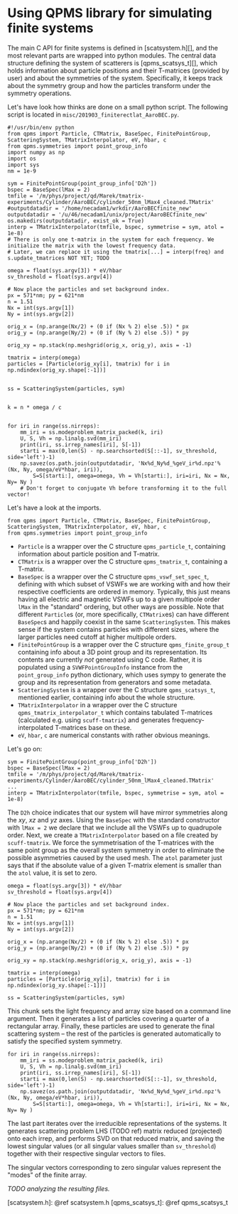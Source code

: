 Using QPMS library for simulating finite systems
================================================

The main C API for finite systems is defined in [scatsystem.h][], and the
most relevant parts are wrapped into python modules. The central data structure
defining the system of scatterers is [qpms_scatsys_t][],
which holds information about particle positions and their T-matrices
(provided by user) and about the symmetries of the system. Specifically, it
keeps track about the symmetry group and how the particles transform
under the symmetry operations.

Let's have look how thinks are done on a small python script.
The following script is located in `misc/201903_finiterectlat_AaroBEC.py`.

```
#!/usr/bin/env python
from qpms import Particle, CTMatrix, BaseSpec, FinitePointGroup, ScatteringSystem, TMatrixInterpolator, eV, hbar, c
from qpms.symmetries import point_group_info
import numpy as np
import os
import sys
nm = 1e-9

sym = FinitePointGroup(point_group_info['D2h'])
bspec = BaseSpec(lMax = 2)
tmfile = '/m/phys/project/qd/Marek/tmatrix-experiments/Cylinder/AaroBEC/cylinder_50nm_lMax4_cleaned.TMatrix'
#outputdatadir = '/home/necadam1/wrkdir/AaroBECfinite_new'
outputdatadir = '/u/46/necadam1/unix/project/AaroBECfinite_new'
os.makedirs(outputdatadir, exist_ok = True)
interp = TMatrixInterpolator(tmfile, bspec, symmetrise = sym, atol = 1e-8)
# There is only one t-matrix in the system for each frequency. We initialize the matrix with the lowest frequency data.
# Later, we can replace it using the tmatrix[...] = interp(freq) and s.update_tmatrices NOT YET; TODO

omega = float(sys.argv[3]) * eV/hbar
sv_threshold = float(sys.argv[4])

# Now place the particles and set background index.
px = 571*nm; py = 621*nm
n = 1.51
Nx = int(sys.argv[1])
Ny = int(sys.argv[2])

orig_x = (np.arange(Nx/2) + (0 if (Nx % 2) else .5)) * px
orig_y = (np.arange(Ny/2) + (0 if (Ny % 2) else .5)) * py

orig_xy = np.stack(np.meshgrid(orig_x, orig_y), axis = -1)

tmatrix = interp(omega)
particles = [Particle(orig_xy[i], tmatrix) for i in np.ndindex(orig_xy.shape[:-1])]


ss = ScatteringSystem(particles, sym)


k = n * omega / c


for iri in range(ss.nirreps):
    mm_iri = ss.modeproblem_matrix_packed(k, iri)
    U, S, Vh = np.linalg.svd(mm_iri)
    print(iri, ss.irrep_names[iri], S[-1])
    starti = max(0,len(S) - np.searchsorted(S[::-1], sv_threshold, side='left')-1)
    np.savez(os.path.join(outputdatadir, 'Nx%d_Ny%d_%geV_ir%d.npz'%(Nx, Ny, omega/eV*hbar, iri)),
        S=S[starti:], omega=omega, Vh = Vh[starti:], iri=iri, Nx = Nx, Ny= Ny )
    # Don't forget to conjugate Vh before transforming it to the full vector!
```

Let's have a look at the imports.

```
from qpms import Particle, CTMatrix, BaseSpec, FinitePointGroup, ScatteringSystem, TMatrixInterpolator, eV, hbar, c
from qpms.symmetries import point_group_info
```

 * `Particle` is a wrapper over the C structure `qpms_particle_t`,
   containing information about particle position and T-matrix.
 * `CTMatrix` is a wrapper over the C structure `qpms_tmatrix_t`,
   containing a T-matrix.
 * `BaseSpec` is a wrapper over the C structure `qpms_vswf_set_spec_t`,
   defining with which subset of VSWFs we are working with and how their
   respective coefficients are ordered in memory. Typically, this 
   just means having all electric and magnetic VSWFs up to a given multipole
   order `lMax` in the "standard" ordering, but other ways are possible.
   Note that different `Particle`s (or, more specifically, `CTMatrix`es)
   can have different `BaseSpec`s and happily coexist in the same 
   `ScatteringSystem`.
   This makes sense if the system contains particles with different sizes,
   where the larger particles need cutoff at higher multipole orders.
 * `FinitePointGroup` is a wrapper over the C structure `qpms_finite_group_t`
   containing info about a 3D point group and its representation. Its contents
   are currently *not* generated using C code. Rather, it is populated using a
   `SVWFPointGroupInfo` instance from the
   `point_group_info` python dictionary, which uses sympy to generate the group
   and its representation from generators and some metadata.
 * `ScatteringSystem` is a wrapper over the C structure `qpms_scatsys_t`,
   mentioned earlier, containing info about the whole structure.
 * `TMatrixInterpolator` in a wrapper over the C structure 
   `qpms_tmatrix_interpolator_t`  which contains tabulated T-matrices 
   (calculated e.g. using `scuff-tmatrix`)
   and generates frequency-interpolated T-matrices base on these.
 * `eV`, `hbar`, `c` are numerical constants with rather obvious meanings.
  
Let's go on:
```
sym = FinitePointGroup(point_group_info['D2h'])
bspec = BaseSpec(lMax = 2)
tmfile = '/m/phys/project/qd/Marek/tmatrix-experiments/Cylinder/AaroBEC/cylinder_50nm_lMax4_cleaned.TMatrix'
...
interp = TMatrixInterpolator(tmfile, bspec, symmetrise = sym, atol = 1e-8)
```

The `D2h` choice indicates that our system will have mirror symmetries along
the *xy*, *xz* and *yz* axes. Using the `BaseSpec` with the standard
constructor with `lMax = 2` we declare that we include all the VSWFs up to
quadrupole order. Next, we create a `TMatrixInterpolator` based on a file
created by `scuff-tmatrix`. We force the symmetrisation of the T-matrices with
the same point group as the overall system symmetry in order to eliminate the
possible asymmetries caused by the used mesh. The `atol` parameter just says
that if the absolute value of a given T-matrix element is smaller than the
`atol` value, it is set to zero.

```
omega = float(sys.argv[3]) * eV/hbar
sv_threshold = float(sys.argv[4])

# Now place the particles and set background index.
px = 571*nm; py = 621*nm
n = 1.51
Nx = int(sys.argv[1])
Ny = int(sys.argv[2])

orig_x = (np.arange(Nx/2) + (0 if (Nx % 2) else .5)) * px
orig_y = (np.arange(Ny/2) + (0 if (Ny % 2) else .5)) * py

orig_xy = np.stack(np.meshgrid(orig_x, orig_y), axis = -1)

tmatrix = interp(omega)
particles = [Particle(orig_xy[i], tmatrix) for i in np.ndindex(orig_xy.shape[:-1])]

ss = ScatteringSystem(particles, sym)
```
This chunk sets the light frequency and array size based on a command
line argument. Then it generates a list of particles covering a quarter
of a rectangular array. Finally, these particles are used to generate
the final scattering system – the rest of the particles is generated
automatically to satisfy the specified system symmetry.

```
for iri in range(ss.nirreps):
    mm_iri = ss.modeproblem_matrix_packed(k, iri)
    U, S, Vh = np.linalg.svd(mm_iri)
    print(iri, ss.irrep_names[iri], S[-1])
    starti = max(0,len(S) - np.searchsorted(S[::-1], sv_threshold, side='left')-1)
    np.savez(os.path.join(outputdatadir, 'Nx%d_Ny%d_%geV_ir%d.npz'%(Nx, Ny, omega/eV*hbar, iri)),
        S=S[starti:], omega=omega, Vh = Vh[starti:], iri=iri, Nx = Nx, Ny= Ny )
```
The last part iterates over the irreducible representations of the systems.
It generates scattering problem LHS (TODO ref) matrix reduced (projected)
onto each irrep, and performs SVD on that reduced matrix,
and saving the lowest singular values (or all singular values smaller than
`sv_threshold`) together with their respective singular vectors to files.

The singular vectors corresponding to zero singular values represent the 
"modes" of the finite array.

*TODO analyzing the resulting files.*



[scatsystem.h]: @ref scatsystem.h
[qpms_scatsys_t]: @ref qpms_scatsys_t
